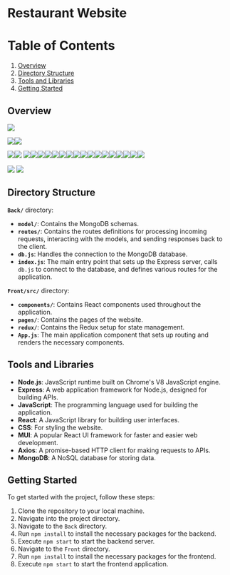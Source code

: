 # Restaurant Website

# Table of Contents

1. [Overview](#overview)
2. [Directory Structure](#directory-structure)
3. [Tools and Libraries](#tools-and-libraries)
4. [Getting Started](#getting-started)

## Overview

![](README/1.jpg)

![](README/2.jpg)![](README/3.jpg)

![](README/4.jpg)![](README/5.jpg)
![](README/6.jpg)![](README/7.jpg)![](README/8.jpg)![](README/9.jpg)![](README/10.jpg)![](README/11.jpg)![](README/12.jpg)![](README/13.jpg)![](README/14.jpg)![](README/15.jpg)![](README/16.jpg)![](README/17.jpg)![](README/18.jpg)![](README/19.jpg)![](README/20.jpg)![](README/21.jpg)![](README/22.jpg)

![](README/23.jpg)
![](README/24.jpg)

## Directory Structure

**`Back/`** directory:
- **`model/`**: Contains the MongoDB schemas.
- **`routes/`**: Contains the routes definitions for processing incoming requests, interacting with the models, and sending responses back to the client.
- **`db.js`**: Handles the connection to the MongoDB database.
- **`index.js`**: The main entry point that sets up the Express server, calls `db.js` to connect to the database, and defines various routes for the application.


**`Front/src/`** directory:
- **`components/`**: Contains React components used throughout the application.
- **`pages/`**: Contains the pages of the website.
- **`redux/`**: Contains the Redux setup for state management.
- **`App.js`**: The main application component that sets up routing and renders the necessary components.

## Tools and Libraries 

- **Node.js**: JavaScript runtime built on Chrome's V8 JavaScript engine.
- **Express**: A web application framework for Node.js, designed for building APIs.
- **JavaScript**: The programming language used for building the application.
- **React**: A JavaScript library for building user interfaces.
- **CSS**: For styling the website.
- **MUI**: A popular React UI framework for faster and easier web development.
- **Axios**: A promise-based HTTP client for making requests to APIs.
- **MongoDB**: A NoSQL database for storing data.

## Getting Started

To get started with the project, follow these steps:

1. Clone the repository to your local machine.
2. Navigate into the project directory.
3. Navigate to the `Back` directory.
4. Run `npm install` to install the necessary packages for the backend.
5. Execute `npm start` to start the backend server.
6. Navigate to the `Front` directory.
7. Run `npm install` to install the necessary packages for the frontend.
8. Execute `npm start` to start the frontend application.
